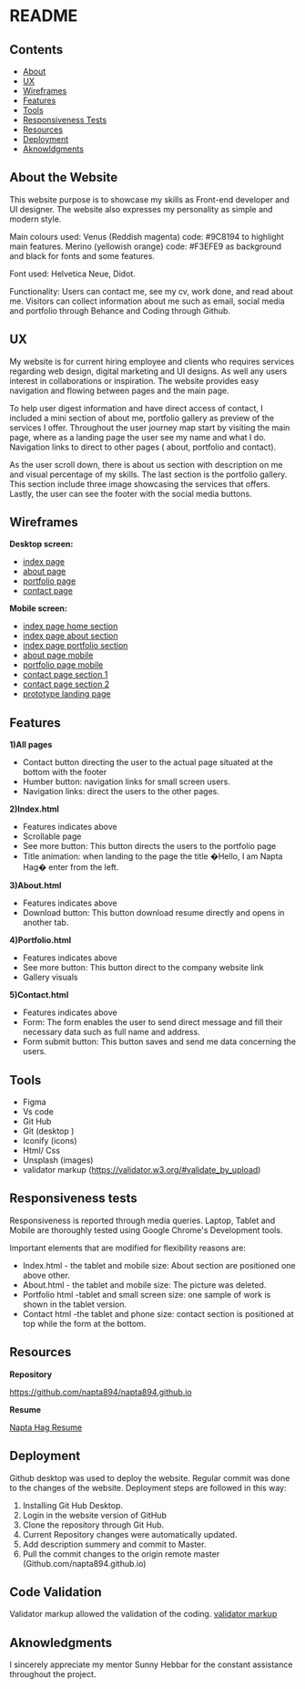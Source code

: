 # README

## Contents

* [About](https://github.com/napta894/napta894.github.io/blob/master/README.md#about-the-website)
* [UX](https://github.com/napta894/napta894.github.io/blob/master/README.md#ux)
* [Wireframes](https://github.com/napta894/napta894.github.io/blob/master/README.md#wireframes)
* [Features](https://github.com/napta894/napta894.github.io/blob/master/README.md#features)
* [Tools](https://github.com/napta894/napta894.github.io/blob/master/README.md#tools)
* [Responsiveness Tests](https://github.com/napta894/napta894.github.io/blob/master/README.md#responsiveness-tests)
* [Resources](https://github.com/napta894/napta894.github.io/blob/master/README.md#resources)
* [Deployment](https://github.com/napta894/napta894.github.io/blob/master/README.md#resources)
* [Aknowldgments](https://github.com/napta894/napta894.github.io/blob/master/README.md#aknowledgments)


## About the Website

This website purpose is to showcase my skills as Front-end developer and UI designer. The website also expresses my personality as simple and modern style. 

Main colours used: Venus (Reddish magenta) code: #9C8194 to highlight main features. 
Merino (yellowish orange} code: #F3EFE9 as background and black for fonts and some features. 

Font used: Helvetica Neue, Didot.

Functionality:
Users can contact me, see my cv, work done, and read about me.  Visitors can collect information about me such as email, social media and portfolio through Behance and Coding through Github.

## UX 

My website is for current hiring employee and clients who requires services regarding web design, digital marketing and UI designs. As well any users interest in collaborations or inspiration. The website provides easy navigation and flowing between pages and the main page. 

To help user digest information and have direct access of contact, I included a mini section of about me, portfolio gallery as preview of the services I offer.  Throughout the user journey map start by visiting the main page, where as a landing page the user see my name and what I do. Navigation links to direct to other pages ( about, portfolio and contact).

As the user scroll down, there is about us section with description on me and visual percentage of my skills. The last section is the portfolio gallery. This section include three image showcasing the services that offers. Lastly, the user can see the footer with the social media buttons.

## Wireframes


**Desktop screen:**
* [index page](https://github.com/napta894/napta894.github.io/blob/8aaaf227aadc9064c20d572316d6c471eae1bae2/files/portfolio-wireframes%20/laptop/index-page.png)
* [about page](https://github.com/napta894/napta894.github.io/blob/master/files/portfolio-wireframes%20/laptop/about-page.png)
* [portfolio page](https://github.com/napta894/napta894.github.io/blob/master/files/portfolio-wireframes%20/laptop/portfolio-page.png)
* [contact page](https://github.com/napta894/napta894.github.io/blob/master/files/portfolio-wireframes%20/laptop/contact-page.png)

**Mobile screen:**
* [index page home section](https://github.com/napta894/napta894.github.io/blob/master/files/portfolio-wireframes%20/phone/index-page-home%20section-mobile.png)
* [index page about section](https://github.com/napta894/napta894.github.io/blob/master/files/portfolio-wireframes%20/phone/index-page-mobile-about-section.png)
* [index page portfolio section](https://github.com/napta894/napta894.github.io/blob/master/files/portfolio-wireframes%20/phone/index-page-mobile-Portfolio%20section.png)
* [about page mobile](https://github.com/napta894/napta894.github.io/blob/master/files/portfolio-wireframes%20/phone/about-page-mobile.png)
* [portfolio page mobile](https://github.com/napta894/napta894.github.io/blob/master/files/portfolio-wireframes%20/phone/portfolio-page-%20mobile.png)
* [contact page section 1](https://github.com/napta894/napta894.github.io/blob/master/files/portfolio-wireframes%20/phone/contact-page-mobile-1.png)
* [contact page section 2](https://github.com/napta894/napta894.github.io/blob/master/files/portfolio-wireframes%20/phone/contact-page-mobile-2.png)
* [prototype landing page](https://github.com/napta894/napta894.github.io/blob/master/files/portfolio-wireframes%20/phone/prototype-landing-page-mobile.jpg)

## Features

**1)All pages**

* Contact button directing the user to the actual page situated at the bottom with the footer
* Humber button: navigation links for small screen users. 
* Navigation links: direct the users to the other pages.

**2)Index.html**
* Features indicates above
* Scrollable page
* See more button: This button directs the users to the portfolio page
* Title animation: when landing to the page the title �Hello, I am Napta Hag� enter from the left.

**3)About.html**

* Features indicates above
* Download button: This button download resume directly and opens in another tab.

**4)Portfolio.html**

* Features indicates above
* See more button: This button direct to the company website link
* Gallery visuals

**5)Contact.html**

* Features indicates above
* Form: The form enables the user to send direct message and fill their necessary data such as full name and address.
* Form submit button: This button saves and send me data concerning the users.


## Tools

* Figma
* Vs code
* Git Hub
* Git (desktop ) 
* Iconify (icons)
* Html/ Css
* Unsplash (images)
* validator markup (https://validator.w3.org/#validate_by_upload)


## Responsiveness tests

Responsiveness is reported through media queries. Laptop, Tablet and Mobile are thoroughly tested using Google Chrome's Development tools.

Important elements that are modified for flexibility reasons are:

* Index.html - the tablet and mobile size: About section are positioned one above other.
* About.html - the tablet and mobile size: The picture was deleted.
* Portfolio html -tablet and small screen size:  one sample of work is shown in the tablet version.
* Contact html -the tablet and phone size:  contact section is positioned at top while the form at the bottom.

## Resources
 
**Repository**

https://github.com/napta894/napta894.github.io

**Resume**

[Napta Hag Resume](https://github.com/napta894/napta894.github.io/blob/master/files/NAPTA%20HAG%20resume.pdf)

## Deployment

Github desktop was used to deploy the website.  Regular commit was done to the changes of the website.
Deployment steps are followed in this way:

1. Installing Git Hub Desktop. 
2. Login in the website version of GitHub
3. Clone the repository through Git Hub.
4. Current Repository changes were  automatically updated.
5. Add description summery and commit to Master.
6. Pull the commit changes to the origin remote master (Github.com/napta894.github.io)


## Code Validation

Validator markup allowed the validation of the coding. 
[validator markup](https://validator.w3.org/#validate_by_input)


## Aknowledgments

I sincerely appreciate my mentor Sunny Hebbar for the constant assistance throughout the project.












